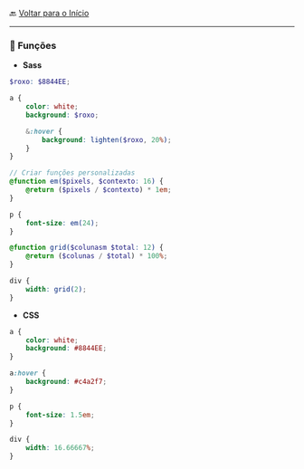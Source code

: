 🔙 [Voltar para o Início](https://github.com/4L1C3-R4BB1T/estudos-sass "Voltar para o Início")

---

### 🔸 Funções

* **Sass**

```scss
$roxo: $8844EE;

a {
    color: white;
    background: $roxo;

    &:hover {
        background: lighten($roxo, 20%);
    }
}

// Criar funções personalizadas
@function em($pixels, $contexto: 16) {
    @return ($pixels / $contexto) * 1em;
}

p {
    font-size: em(24);
}

@function grid($colunasm $total: 12) {
    @return ($colunas / $total) * 100%;
}

div {
    width: grid(2);
}
```

* **CSS**

```css
a {
    color: white;
    background: #8844EE;
}

a:hover {
    background: #c4a2f7;
}

p {
    font-size: 1.5em;
}

div {
    width: 16.66667%;
}
```
